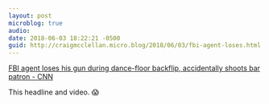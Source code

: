 ```yaml
---
layout: post
microblog: true
audio: 
date: 2018-06-03 18:22:21 -0500
guid: http://craigmcclellan.micro.blog/2018/06/03/fbi-agent-loses.html
---
```

[FBI agent loses his gun during dance-floor backflip, accidentally shoots bar patron - CNN](https://apple.news/AjQxZ34AEQL260f-uxGAHNA)

This headline and video. 😱
